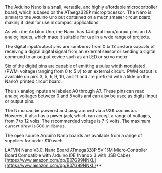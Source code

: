 The Arduino Nano is a small, versatile, and highly affordable microcontroller board, which is based on the ATmega328P microprocessor.  The Nano is similar to the Arduino Uno but contained on a much smaller circuit board, making it ideal for use in compact applications.

As with the Arduino Uno, the Nano  has 14 digital input/output pins and 8 analog inputs, which make it suitable for use in a wide range of projects. 

The digital input/output pins are numbered from 0 to 13 and are capable of receiving a digital digital signal from an external sensor or sending a digital command to an output device such as an LED or servo motor.

Six of the digital pins are capable of emitting a pulse width modulated (PWM) voltage (ranging from 0 to 5 v) to an external circuit.  PWM output is available on pins 3, 5, 6, 9, 10, and 11 and are prefixed with a tilde on the Nano’s printed circuit board.

The six analog inputs are labeled A0 through A7. These pins can read analog voltages between 0 and 5 volts and can also be used as digital input or output pins.  

The Nano can be powered and programmed via a USB connector.  However, it also has a power jack, which can accept a range of voltages, from 7 to 12 volts. The recommended voltage is 7-9 volts. The maximum current draw is 500 milliamps.

The open source Arduino Nano boards are available from a range of suppliers for under $10 each.

LAFVIN Nano V3.0, Nano Board ATmega328P 5V 16M Micro-Controller Board Compatible with Arduino IDE (Nano x 3 with USB Cable) [https://www.amazon.com/dp/B07G99NNXL](https://www.amazon.com/dp/B07G99NNXL)**
